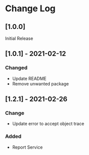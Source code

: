 # Change Log

## [1.0.0]

Initial Release

## [1.0.1] - 2021-02-12

### Changed
- Update README
- Remove unwanted package

## [1.2.1] - 2021-02-26

### Change
- Update error to accept object trace

### Added
- Report Service